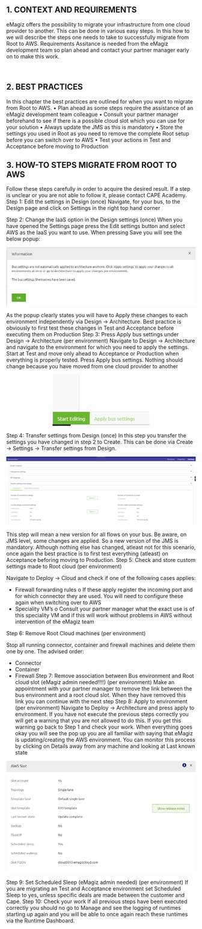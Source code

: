 ## 1. CONTEXT AND REQUIREMENTS  

eMagiz offers the possibility to migrate your infrastructure from one cloud provider to another. This can be done in various easy steps. In this how to we will describe the steps one needs to take to successfully migrate from Root to AWS.
Requirements
Assitance is needed from the eMagiz development team so plan ahead and contact your partner manager early on to make this work.

 
## 2.	BEST PRACTICES
In this chapter the best practices are outlined for when you want to migrate from Root to AWS.
•	Plan ahead as some steps require the assistance of an eMagiz development team colleague
•	Consult your partner manager beforehand to see if there is a possible cloud slot which you can use for your solution
•	Always update the JMS as this is mandatory
•	Store the settings you used in Root as you need to remove the complete Root setup before you can switch over to AWS
•	Test your actions in Test and Acceptance before moving to Production


## 3.	HOW-TO STEPS MIGRATE FROM ROOT TO AWS
Follow these steps carefully in order to acquire the desired result. If a step is unclear or you are not able to follow it, please contact CAPE Academy.
Step 1: Edit the settings in Design (once)
Navigate, for your bus, to the Design page and click on Settings in the right top hand corner

Step 2: Change the IaaS option in the Design settings (once)
When you have opened the Settings page press the Edit settings button and select AWS as the IaaS you want to use. When pressing Save you will see the below popup:
<p align="center"><img  src="../../img/howto/root2aws-step2.png"></p>
As the popup clearly states you will have to Apply these changes to each environment independently via Design -> Architecture. Best practice is obviously to first test these changes in Test and Acceptance before executing them on Production
Step 3: Press Apply bus settings under Design -> Architecture (per environment)
Navigate to Design -> Architecture and navigate to the environment for which you need to apply the settings. Start at Test and move only ahead to Acceptance or Production when everything is properly tested. Press Apply bus settings. Nothing should change because you have moved from one cloud provider to another
<p align="center"><img  src="../../img/howto/root2aws-step3.png"></p>

Step 4: Transfer settings from Design (once)
In this step you transfer the settings you have changed in step 2 to Create. This can be done via Create -> Settings -> Transfer settings from Design.
<p align="center"><img  src="../../img/howto/root2aws-step4.png"></p>



This step will mean a new version for all flows on your bus. Be aware, on JMS level, some changes are applied. So a new version of the JMS is mandatory. Although nothing else has changed, atleast not for this scenario, once again the best practice is to first test everything (atleast) on Acceptance beforing moving to Production.
Step 5: Check and store custom settings made to Root cloud (per environment)

Navigate to Deploy -> Cloud and check if one of the following cases applies:

-	Firewall forwarding rules
o	If these apply register the incoming port and for which connector they are used. You will need to configure these again when switching over to AWS
-	Speciality VM’s
o	Consult your partner manager what the exact use is of this speciality VM and if this will work without problems in AWS without intervention of the eMagiz team



Step 6: Remove Root Cloud machines (per environment)

Stop all running connector, container and firewall machines and delete them one by one. The advised order:
-	Connector
-	Container
-	Firewall
Step 7: Remove association between Bus environment and Root cloud slot (eMagiz admin needed!!!!) (per environment)
Make an appointment with your partner manager to remove the link between the bus environment and a root cloud slot. When they have removed this link you can continue with the next step
Step 8: Apply to environment  (per environment)
Navigate to Deploy -> Architecture and press apply to environment. If you have not execute the previous steps correctly you will get a warning that you are not allowed to do this. If you get this warning go back to Step 1 and check your work. When everything goes okay you will see the pop up you are all familiar with saying that eMagiz is updating/creating the AWS environment. You can monitor this process by clicking on Details away from any machine and looking at Last known state
<p align="center"><img  src="../../img/howto/root2aws-step8.png"></p>
Step 9: Set Scheduled Sleep (eMagiz admin needed) (per environment)
If you are migrating an Test and Acceptance environment set Scheduled Sleep to yes, unless specific deals are made between the customer and Cape.
Step 10: Check your work
If all previous steps have been executed correctly you should no go to Manage and see the logging of runtimes starting up again and you will be able to once again reach these runtimes via the Runtime Dashboard.
